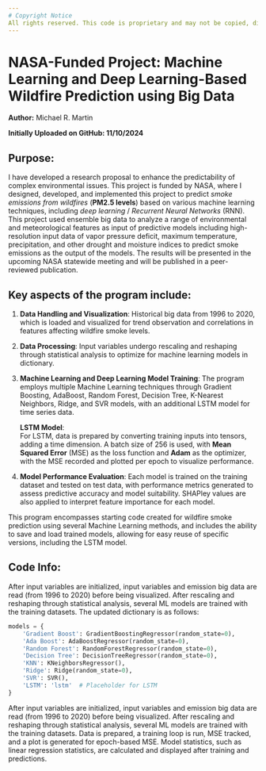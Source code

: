 ```yaml
---
# Copyright Notice
All rights reserved. This code is proprietary and may not be copied, distributed, or used without explicit permission from the owner.
---
```


# NASA-Funded Project: Machine Learning and Deep Learning-Based Wildfire Prediction using Big Data
**Author:** Michael R. Martin

**Initially Uploaded on GitHub: 11/10/2024**

## Purpose:  
I have developed a research proposal to enhance the predictability of complex environmental issues. This project is funded by NASA, where I designed, developed, and implemented this project to predict *smoke emissions from wildfires* (**PM2.5 levels**) based on various machine learning techniques, including *deep learning* / *Recurrent Neural Networks* (RNN). This project used ensemble big data to analyze a range of environmental and meteorological features as input of predictive models including high-resolution input data of vapor pressure deficit, maximum temperature, precipitation, and other drought and moisture indices to predict smoke emissions as the output of the models. The results will be presented in the upcoming NASA statewide meeting and will be published in a peer-reviewed publication.

## Key aspects of the program include:

1. **Data Handling and Visualization**: Historical big data from 1996 to 2020, which is loaded and visualized for trend observation and correlations in features affecting wildfire smoke levels.
2. **Data Processing**: Input variables undergo rescaling and reshaping through statistical analysis to optimize for machine learning models in dictionary.
3. **Machine Learning and Deep Learning Model Training**: The program employs multiple Machine Learning techniques through Gradient Boosting, AdaBoost, Random Forest, Decision Tree, K-Nearest Neighbors, Ridge, and SVR models, with an additional LSTM model for time series data.
   
   **LSTM Model**:  
   For LSTM, data is prepared by converting training inputs into tensors, adding a time dimension. A batch size of 256 is used, with **Mean Squared Error** (MSE) as the loss function and **Adam** as the optimizer, with the MSE recorded and plotted per epoch to visualize performance.
5. **Model Performance Evaluation**: Each model is trained on the training dataset and tested on test data, with performance metrics generated to assess predictive accuracy and model suitability. SHAPley values are also applied to interpret feature importance for each model.

This program encompasses starting code created for wildfire smoke prediction using several Machine Learning methods, and includes the ability to save and load trained models, allowing for easy reuse of specific versions, including the LSTM model.

## Code Info:  
After input variables are initialized, input variables and emission big data are read (from 1996 to 2020) before being visualized. After rescaling and reshaping through statistical analysis, several ML models are trained with the training datasets. The updated dictionary is as follows:
   ```python
   models = {
       'Gradient Boost': GradientBoostingRegressor(random_state=0),
       'Ada Boost': AdaBoostRegressor(random_state=0),
       'Random Forest': RandomForestRegressor(random_state=0),
       'Decision Tree': DecisionTreeRegressor(random_state=0),
       'KNN': KNeighborsRegressor(),
       'Ridge': Ridge(random_state=0),
       'SVR': SVR(),
       'LSTM': 'lstm'  # Placeholder for LSTM
   }
   ```
After input variables are initialized, input variables and emission big data are read (from 1996 to 2020) before being visualized. After rescaling and reshaping through statistical analysis, several ML models are trained with the training datasets. Data is prepared, a training loop is run, MSE tracked, and a plot is generated for epoch-based MSE. Model statistics, such as linear regression statistics, are calculated and displayed after training and predictions.
